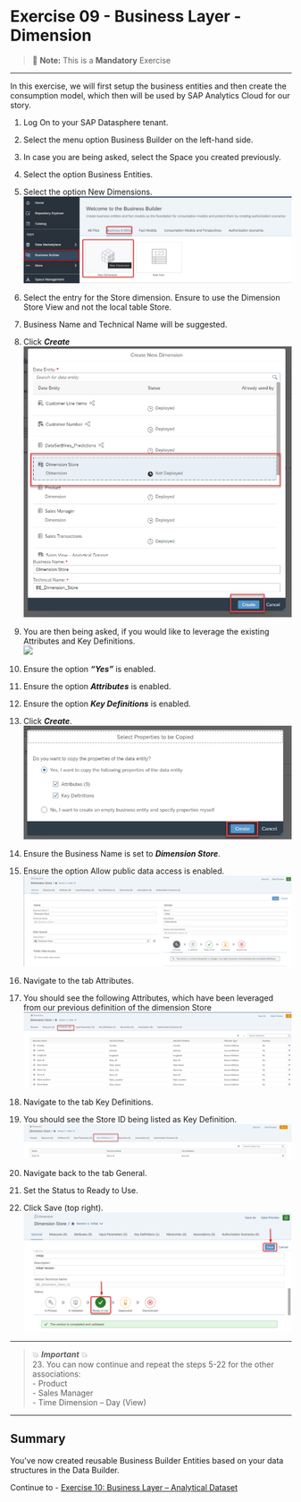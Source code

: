 # Exercise 09 - Business Layer - Dimension 

> :memo: **Note:** This is a <strong>Mandatory</strong>  Exercise

---

In this exercise, we will first setup the business entities and then create the consumption model, which
then will be used by SAP Analytics Cloud for our story.

1. Log On to your SAP Datasphere tenant.
2. Select the menu option Business Builder on the left-hand side.
3. In case you are being asked, select the Space you created previously.
4. Select the option Business Entities.
5. Select the option New Dimensions.
<br>![](images/00_00_0091.png) 

6. Select the entry for the Store dimension. Ensure to use the Dimension Store View and not the local table
Store.
7. Business Name and Technical Name will be suggested.
8. Click ***Create***
<br>![](images/00_00_0092.png) 

9. You are then being asked, if you would like to leverage the existing Attributes and Key Definitions.
<br>![](images/00_00_0093.png) 

10. Ensure the option ***“Yes”*** is enabled.
11. Ensure the option ***Attributes*** is enabled.
12. Ensure the option ***Key Definitions*** is enabled.
13. Click ***Create***.
<br>![](images/00_00_0094.png) 

14. Ensure the Business Name is set to ***Dimension Store***.
15. Ensure the option Allow public data access is enabled.
<br>![](images/00_00_0994.png)

16. Navigate to the tab Attributes.
17. You should see the following Attributes, which have been leveraged from our previous definition of the
dimension Store
<br>![](images/00_00_0095.png) 

18. Navigate to the tab Key Definitions.
19. You should see the Store ID being listed as Key Definition.
<br>![](images/00_00_0096.png) 

20. Navigate back to the tab General.
21. Set the Status to Ready to Use.
22. Click Save (top right).
<br>![](images/00_00_0097.png) 

---
> :boom: ***Important*** :boom: <br> 
> 23. You can now continue and repeat the steps 5-22 for the other associations:<br>- Product<br>- Sales Manager<br>- Time Dimension – Day (View)<br> 

---



## Summary

You've now created reusable Business Builder Entities based on your data structures in the Data Builder.

Continue to - [Exercise 10: Business Layer – Analytical Dataset ](../ex10/README.md)
